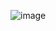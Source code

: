 ![image](https://user-images.githubusercontent.com/105937934/221576749-2a73d2e5-ce52-4dd7-afe6-852afad19d29.png)
